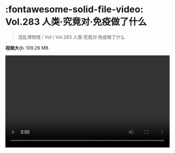 # :fontawesome-solid-file-video: Vol.283 人类·究竟对·免疫做了什么

> 混乱博物馆 / Vol / Vol.283 人类·究竟对·免疫做了什么

**视频大小**: 109.26 MB

<video id="V-2e16ab6a85d507345b21223a30ad4c88" width="512" height="288" preload="none" playsinline webkit-playsinline></video>